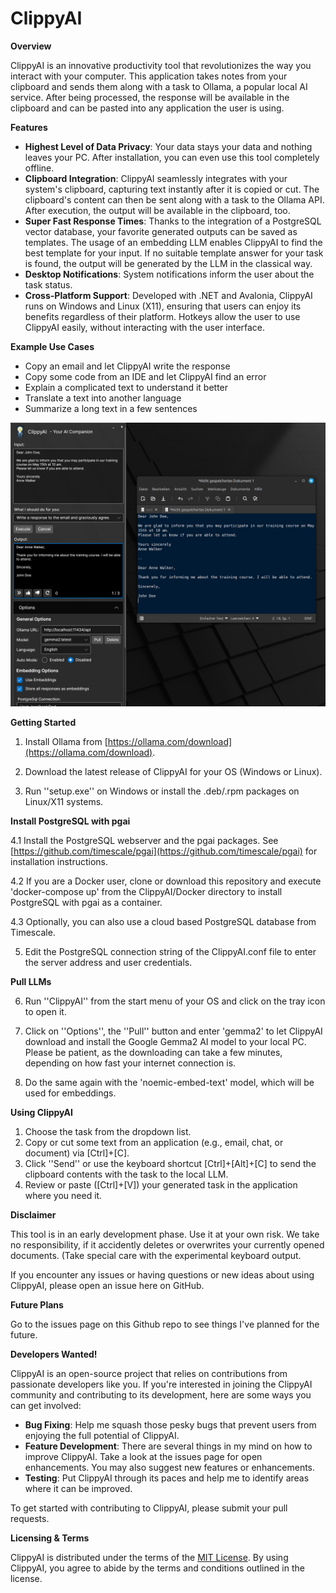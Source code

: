 **ClippyAI**
================

**Overview**

ClippyAI is an innovative productivity tool that revolutionizes the way you interact with your computer. This
application takes notes from your clipboard and sends them along with a task to Ollama, a popular local AI service.
After being processed, the response will be available in the clipboard and can be pasted into any application the user is using.

**Features**

* **Highest Level of Data Privacy**: Your data stays your data and nothing leaves your PC. After installation, you can
even use this tool completely offline.
* **Clipboard Integration**: ClippyAI seamlessly integrates with your system's clipboard, capturing text instantly
after it is copied or cut. The clipboard's content can then be sent along with a task to the Ollama API. After execution, the output will be available in the clipboard, too.
* **Super Fast Response Times**: Thanks to the integration of a PostgreSQL vector database, your favorite generated outputs can be saved as templates. The usage of an embedding LLM enables ClippyAI to find the best template for your input. If no suitable template answer for your task is found, the output will be generated by the LLM in the classical way.  
* **Desktop Notifications**: System notifications inform the user about the task status.
* **Cross-Platform Support**: Developed with .NET and Avalonia, ClippyAI runs on Windows and Linux (X11), ensuring that users can enjoy its benefits regardless of their platform. Hotkeys allow the user to use ClippyAI easily, without interacting with the user interface.

**Example Use Cases**

* Copy an email and let ClippyAI write the response
* Copy some code from an IDE and let ClippyAI find an error
* Explain a complicated text to understand it better
* Translate a text into another language
* Summarize a long text in a few sentences

![Clippy Example](./Images/clippy.png)

**Getting Started**

1. Install Ollama from [https://ollama.com/download](https://ollama.com/download).

2. Download the latest release of ClippyAI for your OS (Windows or Linux).

3. Run ''setup.exe'' on Windows or install the .deb/.rpm packages on Linux/X11 systems.

**Install PostgreSQL with pgai**

4.1 Install the PostgreSQL webserver and the pgai packages. See [https://github.com/timescale/pgai](https://github.com/timescale/pgai) for installation instructions.

4.2 If you are a Docker user, clone or download this repository and execute 'docker-compose up' from the ClippyAI/Docker directory to install PostgreSQL with pgai as a container.

4.3 Optionally, you can also use a cloud based PostgreSQL database from Timescale.

5. Edit the PostgreSQL connection string of the ClippyAI.conf file to enter the server address and user credentials.

**Pull LLMs**

6. Run ''ClippyAI'' from the start menu of your OS and click on the tray icon to open it.

7. Click on ''Options'', the ''Pull'' button and enter 'gemma2' to let ClippyAI download and install the Google Gemma2 AI model to your local PC. Please be patient, as the downloading can take a few minutes, depending on how fast your internet connection is.

8. Do the same again with the 'noemic-embed-text' model, which will be used for embeddings.

**Using ClippyAI**

1. Choose the task from the dropdown list.
2. Copy or cut some text from an application (e.g., email, chat, or document) via [Ctrl]+[C].
3. Click ''Send'' or use the keyboard shortcut [Ctrl]+[Alt]+[C] to send the clipboard contents with the task to the local LLM.
4. Review or paste ([Ctrl]+[V]) your generated task in the application where you need it.

**Disclaimer**

This tool is in an early development phase. Use it at your own risk. We take no responsibility, if it accidently deletes or overwrites your currently opened documents. (Take special care with the experimental keyboard output.

If you encounter any issues or having questions or new ideas about using ClippyAI, please open an issue here on GitHub.

**Future Plans**

Go to the issues page on this Github repo to see things I've planned for the future.


**Developers Wanted!**

ClippyAI is an open-source project that relies on contributions from passionate developers like you. If you're interested in joining the ClippyAI community and contributing to its development, here are some ways you can get
involved:

* **Bug Fixing**: Help me squash those pesky bugs that prevent users from enjoying the full potential of ClippyAI.
* **Feature Development**: There are several things in my mind on how to improve ClippyAI. Take a look at the issues page for open enhancements. You may also suggest new features or enhancements.
* **Testing**: Put ClippyAI through its paces and help me to identify areas where it can be improved.

To get started with contributing to ClippyAI, please submit your pull requests.

**Licensing & Terms**

ClippyAI is distributed under the terms of the [MIT License](/LICENSE.md). By using ClippyAI, you agree to abide by
the terms and conditions outlined in the license.

